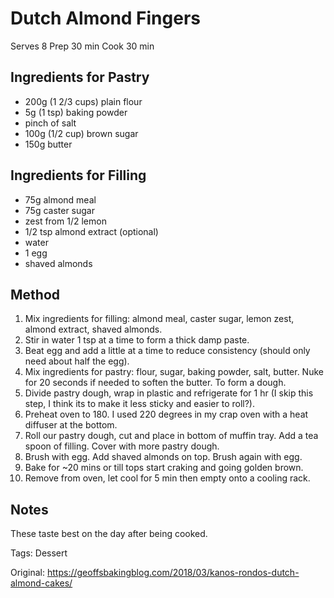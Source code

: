 # Dutch Almond Fingers

Serves 8
Prep 30 min 
Cook 30 min

## Ingredients for Pastry

* 200g (1 2/3 cups) plain flour
* 5g (1 tsp) baking powder
* pinch of salt
* 100g (1/2 cup) brown sugar
* 150g butter

## Ingredients for Filling

* 75g almond meal
* 75g caster sugar
* zest from 1/2 lemon
* 1/2 tsp almond extract (optional)
* water
* 1 egg
* shaved almonds

## Method

1. Mix ingredients for filling: almond meal, caster sugar, lemon zest, almond extract, shaved almonds.
2. Stir in water 1 tsp at a time to form a thick damp paste.
3. Beat egg and add a little at a time to reduce consistency (should only need about half the egg).
4. Mix ingredients for pastry: flour, sugar, baking powder, salt, butter. Nuke for 20 seconds if needed to soften the butter. To form a dough.
5. Divide pastry dough, wrap in plastic and refrigerate for 1 hr (I skip this step, I think its to make it less sticky and easier to roll?).
6. Preheat oven to 180. I used 220 degrees in my crap oven with a heat diffuser at the bottom.
7. Roll our pastry dough, cut and place in bottom of muffin tray. Add a tea spoon of filling. Cover with more pastry dough.
8. Brush with egg. Add shaved almonds on top. Brush again with egg.
9. Bake for ~20 mins or till tops start craking and going golden brown.
10. Remove from oven, let cool for 5 min then empty onto a cooling rack.

## Notes

These taste best on the day after being cooked.

Tags: Dessert

Original: https://geoffsbakingblog.com/2018/03/kanos-rondos-dutch-almond-cakes/
